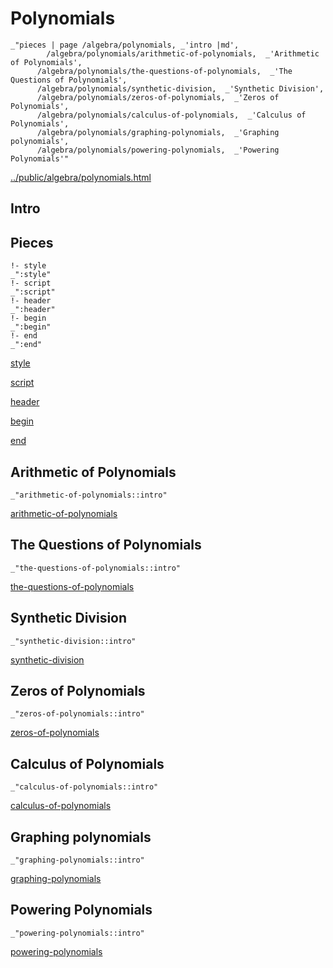 # Polynomials

    _"pieces | page /algebra/polynomials, _'intro |md',
            /algebra/polynomials/arithmetic-of-polynomials,  _'Arithmetic of Polynomials',
          /algebra/polynomials/the-questions-of-polynomials,  _'The Questions of Polynomials',
          /algebra/polynomials/synthetic-division,  _'Synthetic Division',
          /algebra/polynomials/zeros-of-polynomials,  _'Zeros of Polynomials',
          /algebra/polynomials/calculus-of-polynomials,  _'Calculus of Polynomials',
          /algebra/polynomials/graphing-polynomials,  _'Graphing polynomials',
          /algebra/polynomials/powering-polynomials,  _'Powering Polynomials'"

[../public/algebra/polynomials.html](# "save:")


## Intro

## Pieces

    !- style
    _":style"
    !- script
    _":script"
    !- header
    _":header"
    !- begin
    _":begin"
    !- end
    _":end"

[style]() 

[script]()

[header]()

[begin]()

[end]()

## Arithmetic of Polynomials

    _"arithmetic-of-polynomials::intro"


[arithmetic-of-polynomials](pages/algebra_polynomials_arithmetic-of-polynomials.md "load:")

## The Questions of Polynomials

    _"the-questions-of-polynomials::intro"


[the-questions-of-polynomials](pages/algebra_polynomials_the-questions-of-polynomials.md "load:")

## Synthetic Division

    _"synthetic-division::intro"


[synthetic-division](pages/algebra_polynomials_synthetic-division.md "load:")

## Zeros of Polynomials

    _"zeros-of-polynomials::intro"


[zeros-of-polynomials](pages/algebra_polynomials_zeros-of-polynomials.md "load:")

## Calculus of Polynomials

    _"calculus-of-polynomials::intro"


[calculus-of-polynomials](pages/algebra_polynomials_calculus-of-polynomials.md "load:")

## Graphing polynomials

    _"graphing-polynomials::intro"


[graphing-polynomials](pages/algebra_polynomials_graphing-polynomials.md "load:")

## Powering Polynomials

    _"powering-polynomials::intro"


[powering-polynomials](pages/algebra_polynomials_powering-polynomials.md "load:")